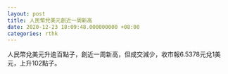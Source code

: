 ```yaml
---
layout: post
title: 人民幣兌美元創近一周新高
date: 2020-12-23 18:09:48.000000000 +08:00
categories: rthk
---
```


人民幣兌美元升逾百點子，創近一周新高，但成交減少，收市報6.5378元兌1美元，上升102點子。
